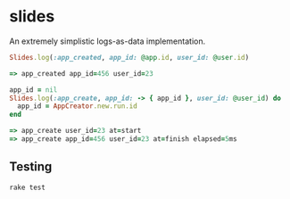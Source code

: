 slides
======

An extremely simplistic logs-as-data implementation.

``` ruby
Slides.log(:app_created, app_id: @app.id, user_id: @user.id)

=> app_created app_id=456 user_id=23

app_id = nil
Slides.log(:app_create, app_id: -> { app_id }, user_id: @user_id) do
  app_id = AppCreator.new.run.id
end

=> app_create user_id=23 at=start
=> app_create app_id=456 user_id=23 at=finish elapsed=5ms
```

Testing
-------

    rake test
